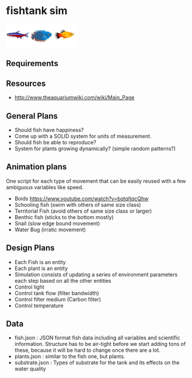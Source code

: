 # fishtank sim
<img src='sprites/neon_tetra_adult_v1.png'><img src='sprites/neon_blue_dwarf_gourami.png'><img src='sprites/platy_adult.png'>


## Requirements


## Resources
- http://www.theaquariumwiki.com/wiki/Main_Page


## General Plans
- Should fish have happiness?
- Come up with a SOLID system for units of measurement.
- Should fish be able to reproduce?
- System for plants growing dynamically? (simple random patterns?)

## Animation plans
One script for each type of movement that can be easily reused with a few ambiguous variables like speed.
- Boids https://www.youtube.com/watch?v=bqtqltqcQhw
- Schooling fish (swim with others of same size class)
- Territorial Fish (avoid others of same size class or larger)
- Benthic fish (sticks to the bottom mostly)
- Snail (slow edge bound movement)
- Water Bug (irratic movement)

## Design Plans
- Each Fish is an entity
- Each plant is an entity
- Simulation consists of updating a series of environment parameters each step based on all the other entities
- Control light
- Control tank flow (filter bandwidth)
- Control filter medium (Carbon filter)
- Control temperature

## Data
- fish.json : JSON format fish data including all variables and scientific information. Structure has to be air-tight before we start adding tons of these, because it will be hard to change once there are a lot.
- plants.json : similar to the fish one, but plants.
- substrate.json : Types of substrate for the tank and its effects on the water quality
